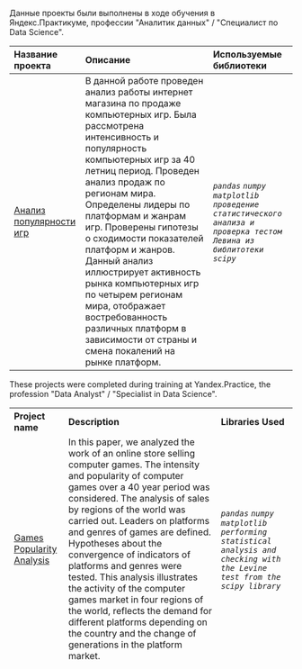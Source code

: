 Данные проекты были выполнены в ходе обучения в Яндекс.Практикуме, профессии "Аналитик данных" / "Специалист по Data Science".

<table>
<thead>
<tr>
<th align="left">Название проекта</th>
<th align="left">Описание</th>
<th align="left">Используемые библиотеки</th>
</tr>
</thead>
<tbody>
<tr>
<td align="left"><a href="https://github.com/drunyzzz/my_projects_practicum/tree/main/game_sales_statistics">Анализ популярности игр</a></td>
<td align="left">В данной работе проведен анализ работы интернет магазина по продаже компьютерных игр.
Была рассмотрена интенсивность и популярность компьютерных игр за 40 летниц период. Проведен анализ продаж по регионам мира.
Определены лидеры по платформам и жанрам игр.
Проверены гипотезы о сходимости показателей платформ и жанров.
Данный анализ иллюстрирует активность рынка компьютерных игр по четырем регионам мира, отображает востребованность различных платформ в зависимости от страны и смена покалений на рынке платформ.</td>
<td align="left"><em> 
     <code>pandas</code>
    <code>numpy</code>
    <code>matplotlib</code>
    <code>проведение статистического анализа и проверка тестом Левина из библитотеки scipy</code>
  </em></td>
</tr>
</tbody>
</table>


These projects were completed during training at Yandex.Practice, the profession "Data Analyst" / "Specialist in Data Science".

<table>
<thead>
<tr>
<th align="left">Project name</th>
<th align="left">Description</th>
<th align="left">Libraries Used</th>
</tr>
</thing>
<body>
<tr>
<td align="left"><a href="https://github.com/drunyzzz/my_projects_practicum/tree/main/game_sales_statistics">Games Popularity Analysis</a></td>
<td align="left">In this paper, we analyzed the work of an online store selling computer games.
The intensity and popularity of computer games over a 40 year period was considered. The analysis of sales by regions of the world was carried out.
Leaders on platforms and genres of games are defined.
Hypotheses about the convergence of indicators of platforms and genres were tested.
This analysis illustrates the activity of the computer games market in four regions of the world, reflects the demand for different platforms depending on the country and the change of generations in the platform market.</td>
<td align="left">
  <em> 
    <code>pandas</code>
    <code>numpy</code>
    <code>matplotlib</code>
    <code>performing statistical analysis and checking with the Levine test from the scipy library</code>
  </em></td>
</tr>
</tbody>
</table>



